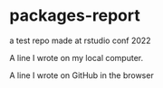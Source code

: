 # packages-report
a test repo made at rstudio conf 2022

A line I wrote on my local computer.

A line I wrote on GitHub in the browser
